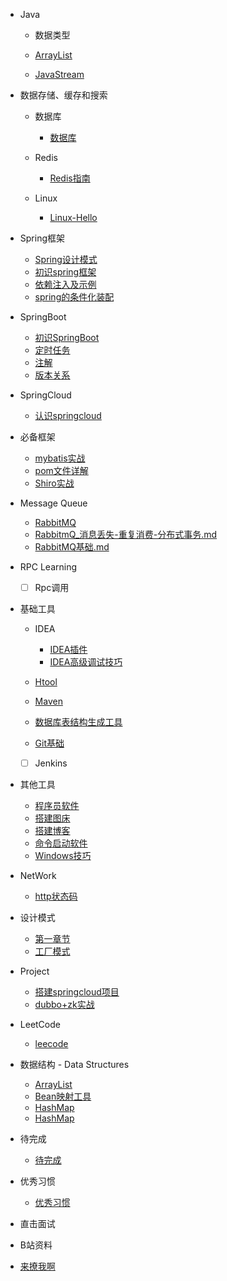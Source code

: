 - Java
  - 数据类型
  
  - [ArrayList](Java/ArrayList.md)

  - [JavaStream](Java/JavaStream流还可以这样玩.md)
  
- 数据存储、缓存和搜索
  - 数据库
    - [数据库](start/database.md)
  - Redis
     - [Redis指南](redis/Redis-Hello.md)
     
  - Linux
     - [Linux-Hello](database/Linux-Hello.md)
     
- Spring框架

  - [Spring设计模式](spring/Spring-Design-Patterns.md)
  - [初识spring框架](spring/【10分钟学Spring】：（一）初识Spring框架.md)
  - [依赖注入及示例](spring/【10分钟学Spring】：（二）一文搞懂spring依赖注入（DI）.md)
  - [spring的条件化装配](spring/【10分钟学Spring】：（三）你了解spring的高级装配吗_条件化装配bean.md)

- SpringBoot
  - [初识SpringBoot](springboot/SpringBoot-Hello.md)
  - [定时任务](springboot/Spingboot定时任务-Hello.md)
  - [注解](springboot/SpringBoot注解-Hello.md)
  - [版本关系](springboot/Springboot_jdk_Maven版本.md)

- SpringCloud
  - [认识springcloud](springcloud/SpringCloud-Hello.md)
  
  
- 必备框架
  - [mybatis实战](framework/mybatis实战.md)
  - [pom文件详解](framework/pom文件详解.md)
  - [Shiro实战](framework/Shiro实战.md)

  
- Message Queue
  - [RabbitMQ](message_queue/RabbitMQ-Hello.md)
  - [RabbitmQ_消息丢失-重复消费-分布式事务.md](message_queue/RabbitmQ_消息丢失-重复消费-分布式事务.md)
  - [RabbitMQ基础.md](message_queue/RabbitMQ基础.md)

- RPC Learning
  - [ ] Rpc调用

- 基础工具

  - IDEA
    - [IDEA插件](base_tool/IDEA/IDEA插件.md)
    - [IDEA高级调试技巧](base_tool/IDEA/IDEA高级调试技巧.md)

  - [Htool](base_tool/HTool.md)
  - [Maven](base_tool/Maven-Hello.md)

  - [数据库表结构生成工具](base_tool/数据库表结构生成工具.md)
  - [Git基础](base_tool/Git/Git-Hello.md)
  - [ ] Jenkins

- 其他工具
  - [程序员软件](other_tool/程序员软件.md)
  - [搭建图床](other_tool/搭建图床.md)
  - [搭建博客](other_tool/搭建博客.md)
  - [命令启动软件](other_tool/配置命令快速启动常用软件.md)
  - [Windows技巧](other_tool/Windows技巧.md)

- NetWork
  - [http状态码](network/http状态码.md)

- 设计模式

  - [第一章节](desgin-pattern/Java面试必备：手写单例模式.md)
  - [工厂模式](desgin-pattern/工厂模式超详解（代码示例）.md)

- Project

  - [搭建springcloud项目](project/搭建springcloud项目.md)
  - [dubbo+zk实战](project/dubbo+zk实战.md)


- LeetCode
  - [leecode](LeeCode/leecode.md)

- 数据结构 - Data Structures
  - [ArrayList](data_structures/ArrayList.md)
  - [Bean映射工具](data_structures/Bean映射工具.md)
  - [HashMap](data_structures/HashMap.md)
  - [HashMap](List集合遇到的坑/List集合遇到的坑.md)

- 待完成
  - [待完成](todo/狂神笔记.md)
  
- 优秀习惯
  - [优秀习惯](good_programmer/good_programmer_start.md)
  
- 直击面试

- B站资料

- [来撩我啊](callme.md)


